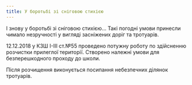 ```yaml
---
title: У боротьбі зі сніговою стихією
---
```


І знову у боротьбі зі сніговою стихією… Такі погодні умови принесли чимало незручності у вигляді засніжених доріг та тротуарів.

12.12.2018 у КЗШ І-ІІІ ст.№55 проведено потужну роботу по здійсненню розчистки прилеглої території. Створено належні умови для безперешкодного проходу до школи.

Після розчищення виконується посипання небезпечних ділянок тротуарів.

<slideshow></slideshow>
